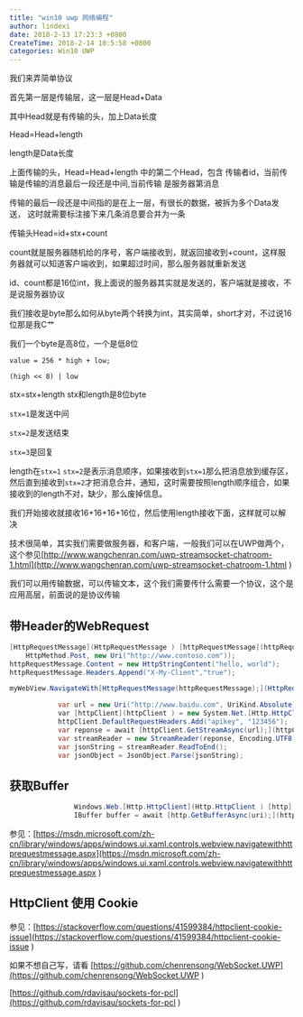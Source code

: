 ```yaml
---
title: "win10 uwp 网络编程"
author: lindexi
date: 2018-2-13 17:23:3 +0800
CreateTime: 2018-2-14 10:5:58 +0800
categories: Win10 UWP
---
```



<!--more-->



<div id="toc"></div>
<!-- csdn -->

 我们来弄简单协议
 
 首先第一层是传输层，这一层是Head+Data
 
 其中Head就是有传输的头，加上Data长度
 
 Head=Head+length
 
 length是Data长度
 
 上面传输的头，Head=Head+length 中的第二个Head，包含
 传输者id，当前传输是传输的消息最后一段还是中间,当前传输
 是服务器第消息
 
 传输的最后一段还是中间指的是在上一层，有很长的数据，被拆为多个Data发送，
 这时就需要标注接下来几条消息要合并为一条
 
 传输头Head=id+stx+count
 
 count就是服务器随机给的序号，客户端接收到，就返回接收到+count，这样服务器就可以知道客户端收到，如果超过时间，那么服务器就重新发送
 
 id、count都是16位int，我上面说的服务器其实就是发送的，客户端就是接收，不是说服务器协议
 
 我们接收是byte那么如何从byte两个转换为int，其实简单，short才对，不过说16位那是我C艹
 
 我们一个byte是高8位，一个是低8位
 
 `value = 256 * high + low;`
 
 `(high << 8) | low`
 
 stx=stx+length stx和length是8位byte
 
 `stx=1`是发送中间
 
 `stx=2`是发送结束
 
 `stx=3`是回复
 
 length在`stx=1` `stx=2`是表示消息顺序，如果接收到`stx=1`那么把消息放到缓存区，然后直到接收到`stx=2`才把消息合并，通知，这时需要按照length顺序组合，如果接收到的length不对，缺少，那么废掉信息。
 
 
 我们开始接收就接收16+16+16+16位，然后使用length接收下面，这样就可以解决

技术很简单，其实我们需要做服务器，和客户端，一般我们可以在UWP做两个，这个参见[http://www.wangchenran.com/uwp-streamsocket-chatroom-1.html](http://www.wangchenran.com/uwp-streamsocket-chatroom-1.html )
 
我们可以用传输数据，可以传输文本，这个我们需要传什么需要一个协议，这个是应用高层，前面说的是协议传输

## 带Header的WebRequest

```csharp
[HttpRequestMessage](HttpRequestMessage ) [httpRequestMessage](httpRequestMessage ) = new [HttpRequestMessage(](HttpRequestMessage( )
    HttpMethod.Post, new Uri("http://www.contoso.com"));
httpRequestMessage.Content = new HttpStringContent("hello, world");
httpRequestMessage.Headers.Append("X-My-Client","true");

myWebView.NavigateWith[HttpRequestMessage(httpRequestMessage);](HttpRequestMessage(httpRequestMessage); )
```

```csharp
            var url = new Uri("http://www.baidu.com", UriKind.Absolute);
            var [httpClient](httpClient ) = new System.Net.[Http.HttpClient();](Http.HttpClient(); )
            httpClient.DefaultRequestHeaders.Add("apikey", "123456");
            var reponse = await [httpClient.GetStreamAsync(url);](httpClient.GetStreamAsync(url); )
            var streamReader = new StreamReader(reponse, Encoding.UTF8);
            var jsonString = streamReader.ReadToEnd();
            var jsonObject = JsonObject.Parse(jsonString);
```

## 获取Buffer

```csharp
                Windows.Web.[Http.HttpClient](Http.HttpClient ) [http](http ) = new Windows.Web.[Http.HttpClient();](Http.HttpClient(); )
                IBuffer buffer = await [http.GetBufferAsync(uri);](http.GetBufferAsync(uri); )

```

参见：[https://msdn.microsoft.com/zh-cn/library/windows/apps/windows.ui.xaml.controls.webview.navigatewithhttprequestmessage.aspx](https://msdn.microsoft.com/zh-cn/library/windows/apps/windows.ui.xaml.controls.webview.navigatewithhttprequestmessage.aspx )




 
 

## HttpClient 使用 Cookie 

参见：[https://stackoverflow.com/questions/41599384/httpclient-cookie-issue](https://stackoverflow.com/questions/41599384/httpclient-cookie-issue )

如果不想自己写，请看 [https://github.com/chenrensong/WebSocket.UWP](https://github.com/chenrensong/WebSocket.UWP )

[https://github.com/rdavisau/sockets-for-pcl](https://github.com/rdavisau/sockets-for-pcl )

